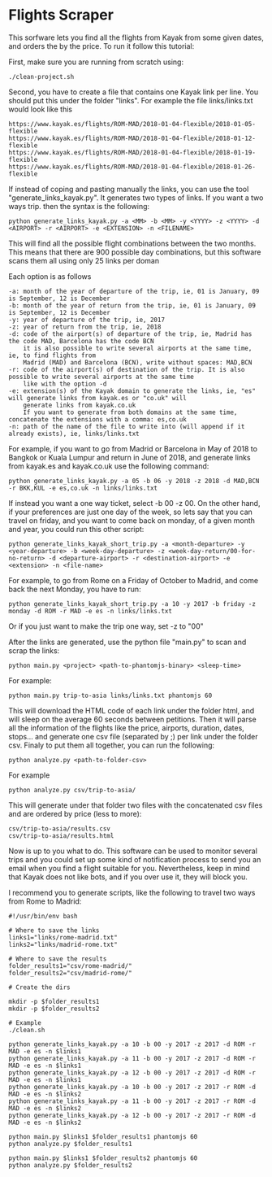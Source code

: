 # Flights Scraper

This sorfware lets you find all the flights from Kayak from some given dates, and orders the by the price. To run it follow this tutorial:

First, make sure you are running from scratch using:

```
./clean-project.sh
```

Second, you have to create a file that contains one Kayak link per line. You should put this under the folder "links". For example the file links/links.txt would look like this

```
https://www.kayak.es/flights/ROM-MAD/2018-01-04-flexible/2018-01-05-flexible
https://www.kayak.es/flights/ROM-MAD/2018-01-04-flexible/2018-01-12-flexible
https://www.kayak.es/flights/ROM-MAD/2018-01-04-flexible/2018-01-19-flexible
https://www.kayak.es/flights/ROM-MAD/2018-01-04-flexible/2018-01-26-flexible
```

If instead of coping and pasting manually the links, you can use the tool "generate_links_kayak.py".
It generates two types of links. If you want a two ways trip. then the syntax is the following:

```
python generate_links_kayak.py -a <MM> -b <MM> -y <YYYY> -z <YYYY> -d <AIRPORT> -r <AIRPORT> -e <EXTENSION> -n <FILENAME>
```

This will find all the possible flight combinations between the two months. This means that there are 900 possible day combinations, but this software scans them all using only 25 links per doman

Each option is as follows

```
-a: month of the year of departure of the trip, ie, 01 is January, 09 is September, 12 is December
-b: month of the year of return from the trip, ie, 01 is January, 09 is September, 12 is December
-y: year of departure of the trip, ie, 2017
-z: year of return from the trip, ie, 2018
-d: code of the airport(s) of departure of the trip, ie, Madrid has the code MAD, Barcelona has the code BCN
    it is also possible to write several airports at the same time, ie, to find flights from
    Madrid (MAD) and Barcelona (BCN), write without spaces: MAD,BCN
-r: code of the airport(s) of destination of the trip. It is also possible to write several airports at the same time
    like with the option -d
-e: extension(s) of the Kayak domain to generate the links, ie, "es" will generate links from kayak.es or "co.uk" will
    generate links from kayak.co.uk
    If you want to generate from both domains at the same time, concatenate the extensions with a comma: es,co.uk
-n: path of the name of the file to write into (will append if it already exists), ie, links/links.txt
```

For example, if you want to go from Madrid or Barcelona in May of 2018 to Bangkok or Kuala Lumpur and return in June of 2018, and generate links from kayak.es and kayak.co.uk use the following command:

```
python generate_links_kayak.py -a 05 -b 06 -y 2018 -z 2018 -d MAD,BCN -r BKK,KUL -e es,co.uk -n links/links.txt
```

If instead you want a one way ticket, select -b 00 -z 00. On the other hand, if your preferences are just one day of the week, so lets say that you can travel on friday, and you want to come back on monday, of a given month and year, you could run this other script:

```
python generate_links_kayak_short_trip.py -a <month-departure> -y <year-departure> -b <week-day-departure> -z <week-day-return/00-for-no-return> -d <departure-airport> -r <destination-airport> -e <extension> -n <file-name>
```

For example, to go from Rome on a Friday of October to Madrid, and come back the next Monday, you have to run:

```
python generate_links_kayak_short_trip.py -a 10 -y 2017 -b friday -z monday -d ROM -r MAD -e es -n links/links.txt
```

Or if you just want to make the trip one way, set -z to "00"

After the links are generated, use the python file "main.py" to scan and scrap the links:

```
python main.py <project> <path-to-phantomjs-binary> <sleep-time>
```

For example:

```
python main.py trip-to-asia links/links.txt phantomjs 60
```

This will download the HTML code of each link under the folder html, and will sleep on the average 60 seconds between petitions. Then it will parse all the information of the flights like the price, airports, duration, dates, stops... and generate one csv file (separated by ;) per link under the folder csv.
Finaly to put them all together, you can run the following:

```
python analyze.py <path-to-folder-csv>
```

For example
```
python analyze.py csv/trip-to-asia/
```

This will generate under that folder two files with the concatenated csv files and are ordered by price (less to more):

```
csv/trip-to-asia/results.csv
csv/trip-to-asia/results.html
```

Now is up to you what to do. This software can be used to monitor several trips and you could set up some kind of notification process to send you an email when you find a flight suitable for you. Nevertheless, keep in mind that Kayak does not like bots, and if you over use it, they will block you.

I recommend you to generate scripts, like the following to travel two ways from Rome to Madrid:

```
#!/usr/bin/env bash

# Where to save the links
links1="links/rome-madrid.txt"
links2="links/madrid-rome.txt"

# Where to save the results
folder_results1="csv/rome-madrid/"
folder_results2="csv/madrid-rome/"

# Create the dirs

mkdir -p $folder_results1
mkdir -p $folder_results2

# Example
./clean.sh

python generate_links_kayak.py -a 10 -b 00 -y 2017 -z 2017 -d ROM -r MAD -e es -n $links1
python generate_links_kayak.py -a 11 -b 00 -y 2017 -z 2017 -d ROM -r MAD -e es -n $links1
python generate_links_kayak.py -a 12 -b 00 -y 2017 -z 2017 -d ROM -r MAD -e es -n $links1
python generate_links_kayak.py -a 10 -b 00 -y 2017 -z 2017 -r ROM -d MAD -e es -n $links2
python generate_links_kayak.py -a 11 -b 00 -y 2017 -z 2017 -r ROM -d MAD -e es -n $links2
python generate_links_kayak.py -a 12 -b 00 -y 2017 -z 2017 -r ROM -d MAD -e es -n $links2

python main.py $links1 $folder_results1 phantomjs 60
python analyze.py $folder_results1

python main.py $links1 $folder_results2 phantomjs 60
python analyze.py $folder_results2
```
